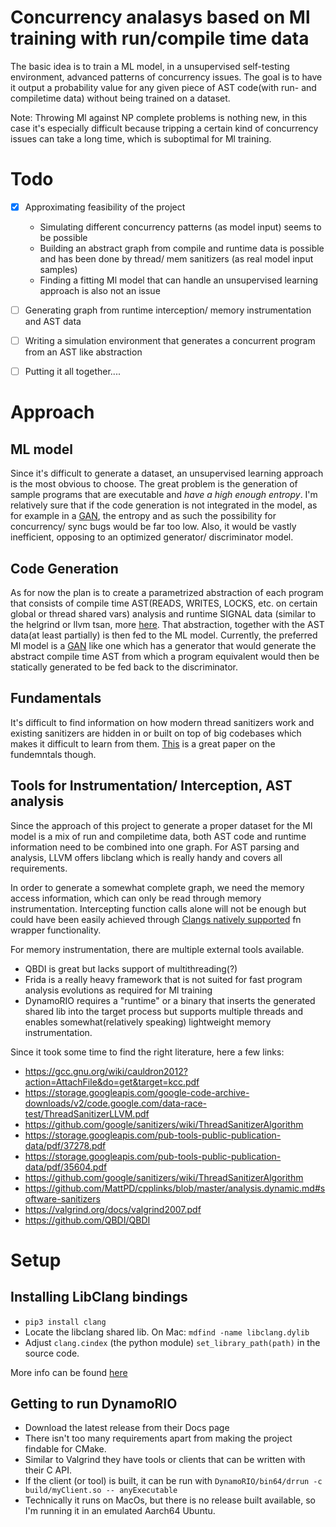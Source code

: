 # Concurrency analasys based on Ml training with run/compile time data 

The basic idea is to train a ML model, in a unsupervised self-testing environment, advanced patterns of concurrency issues. The goal is to have it output a probability value for any given piece of AST code(with run- and compiletime data) without being trained on a dataset.

Note: Throwing Ml against NP complete problems is nothing new, in this case it's especially difficult because tripping a certain kind of concurrency issues can take a long time, which is suboptimal for Ml training.

# Todo

- [x] Approximating feasibility of the project
	- Simulating different concurrency patterns (as model input) seems to be possible
	- Building an abstract graph from compile and runtime data is possible and has been done by thread/ mem sanitizers (as real model input samples)
	- Finding a fitting Ml model that can handle an unsupervised learning approach is also not an issue
- [ ] Generating graph from runtime interception/ memory instrumentation and AST data
- [ ] Writing a simulation environment that generates a concurrent program from an AST like abstraction
- [ ] Putting it all together....


# Approach

## ML model

Since it's difficult to generate a dataset, an unsupervised learning approach is the most obvious to choose. The great problem is the generation of sample programs that are executable and *have a high enough entropy*. I'm relatively sure that if the code generation is not integrated in the model, as for example in a [GAN](https://de.wikipedia.org/wiki/Generative_Adversarial_Networks), the entropy and as such the possibility for concurrency/ sync bugs would be far too low. Also, it would be vastly inefficient, opposing to an optimized generator/ discriminator model.

## Code Generation

As for now the plan is to create a parametrized abstraction of each program that consists of compile time AST(READS, WRITES, LOCKS, etc. on certain global or thread shared vars) analysis and runtime SIGNAL data (similar to the helgrind or llvm tsan, more [here](https://static.googleusercontent.com/media/research.google.com/de//pubs/archive/35604.pdf). That abstraction, together with the AST data(at least partially) is then fed to the ML model. 
Currently, the preferred Ml model is a [GAN](https://de.wikipedia.org/wiki/Generative_Adversarial_Networks) like one which has a generator that would generate the abstract compile time AST from which a program equivalent would then be statically generated to be fed back to the discriminator.

## Fundamentals

It's difficult to find information on how modern thread sanitizers work and existing sanitizers are hidden in or built on top of big codebases which makes it difficult to learn from them. [This](https://static.googleusercontent.com/media/research.google.com/de//pubs/archive/35604.pdf) is a great paper on the fundemntals though.

## Tools for Instrumentation/ Interception, AST analysis

Since the approach of this project to generate a proper dataset for the Ml model is a mix of run and compiletime data, both AST code and runtime information need to be combined into one graph.
For AST parsing and analysis, LLVM offers libclang which is really handy and covers all requirements. 

In order to generate a somewhat complete graph, we need the memory access information, which can only be read through memory instrumentation.
Intercepting function calls alone will not be enough but could have been easily achieved through [Clangs natively supported](https://maskray.me/blog/2023-01-08-all-about-sanitizer-interceptors) fn wrapper functionality. 

For memory instrumentation, there are multiple external tools available.
- QBDI is great but lacks support of multithreading(?)
- Frida is a really heavy framework that is not suited for fast program analysis evolutions as required for Ml training
- DynamoRIO requires a "runtime" or a binary that inserts the generated shared lib into the target process but supports multiple threads and enables somewhat(relatively speaking) lightweight memory instrumentation.

Since it took some time to find the right literature, here a few links:
- https://gcc.gnu.org/wiki/cauldron2012?action=AttachFile&do=get&target=kcc.pdf
- https://storage.googleapis.com/google-code-archive-downloads/v2/code.google.com/data-race-test/ThreadSanitizerLLVM.pdf
- https://github.com/google/sanitizers/wiki/ThreadSanitizerAlgorithm
- https://storage.googleapis.com/pub-tools-public-publication-data/pdf/37278.pdf
- https://storage.googleapis.com/pub-tools-public-publication-data/pdf/35604.pdf
- https://github.com/google/sanitizers/wiki/ThreadSanitizerAlgorithm
- https://github.com/MattPD/cpplinks/blob/master/analysis.dynamic.md#software-sanitizers
- https://valgrind.org/docs/valgrind2007.pdf
- https://github.com/QBDI/QBDI


# Setup

## Installing LibClang bindings
- `pip3 install clang`
- Locate the libclang shared lib. On Mac: `mdfind -name libclang.dylib`
- Adjust `clang.cindex` (the python module) `set_library_path(path)` in the source code.

More info can be found [here](https://eli.thegreenplace.net/2011/07/03/parsing-c-in-python-with-clang)


## Getting to run DynamoRIO
- Download the latest release from their Docs page
- There isn't too many requirements apart from making the project findable for CMake.
- Similar to Valgrind they have tools or clients that can be written with their C API.
- If the client (or tool) is built, it can be run with `DynamoRIO/bin64/drrun -c build/myClient.so -- anyExecutable`
- Technically it runs on MacOs, but there is no release built available, so I'm running it in an emulated Aarch64 Ubuntu.

